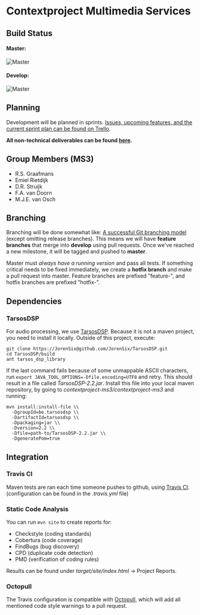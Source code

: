 # Contextproject Multimedia Services

## Build Status
#### Master:
![Master](https://travis-ci.org/daveystruijk/contextproject-ms3.svg?branch=master)
#### Develop:
![Master](https://travis-ci.org/daveystruijk/contextproject-ms3.svg?branch=develop)

## Planning
Development will be planned in sprints. [Issues, upcoming features, and the current sprint plan can be found on Trello](https://trello.com/b/zRkZ4BgD/contextproject).

**All non-technical deliverables can be found [here](https://drive.google.com/folderview?id=0Bz11IfzFqxcWflhYalNCZlJzM1g4WExrS3AyNVVvNGJfeDA4OW9NZ19jck50dmxXUm5USUk).**

## Group Members (MS3)
- R.S. Graafmans
- Emiel Rietdijk
- D.R. Struijk
- F.A. van Doorn
- M.J.E. van Osch

## Branching
Branching will be done somewhat like: [A successful Git branching model](http://nvie.com/posts/a-successful-git-branching-model/) (except omitting release branches). This means we will have **feature branches** that merge into **develop** using pull requests. Once we've reached a new milestone, it will be tagged and pushed to **master**.

Master must *always have a running version* and pass all tests. If something critical needs to be fixed immediately, we create a **hotfix branch** and make a pull request into master. Feature branches are prefixed "feature-", and hotfix branches are prefixed "hotfix-".

## Dependencies
### TarsosDSP
For audio processing, we use [TarsosDSP](https://github.com/JorenSix/TarsosDSP). Because it is not a maven project, you need to install it locally. Outside of this project, execute:
```
git clone https://JorenSix@github.com/JorenSix/TarsosDSP.git
cd TarsosDSP/build
ant tarsos_dsp_library
```
If the last command fails because of some unmappable ASCII characters, run ```export JAVA_TOOL_OPTIONS=-Dfile.encoding=UTF8``` and retry. This should result in a file called *TarsosDSP-2.2.jar*. Install this file into your local maven repository, by going to *contextproject-ms3/contextproject-ms3* and running:
```
mvn install:install-file \\
  -DgroupId=be.tarsosdsp \\
  -DartifactId=tarsosdsp \\
  -Dpackaging=jar \\
  -Dversion=2.2 \\
  -Dfile=path-to/TarsosDSP-2.2.jar \\
  -DgeneratePom=true
```

## Integration
### Travis CI
Maven tests are ran each time someone pushes to github, using [Travis CI](https://travis-ci.org/). (configuration can be found in the *.travis.yml* file)

### Static Code Analysis
You can run ```mvn site``` to create reports for:

- Checkstyle (coding standards)
- Cobertura (code coverage)
- FindBugs (bug discovery)
- CPD (duplicate code detection)
- PMD (verification of coding rules)

Results can be found under *target/site/index.html* -> Project Reports.

### Octopull
The Travis configuration is compatible with [Octopull](http://www.rmhartog.me/octopull/), which will add all mentioned code style warnings to a pull request.
